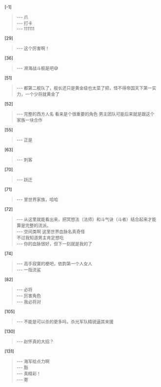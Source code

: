 
[-1] 
>--- 爪<br>
>--- 打卡<br>
>--- 111111<br>

[29] 
>--- 这个厉害啊！<br>

[36] 
>--- 濒海战斗舰是吧😅<br>

[51] 
>--- 都第二舰队了，舰长还只是黄金级也太菜了把，怪不得帝国天下第一实力，一个少将就黄金了<br>

[52] 
>--- 完整的西方人名
看来是个很重要的角色
男主团队可能后来就是跟这个家族一块合作<br>

[55] 
>--- 正是<br>

[63] 
>--- 刺客<br>

[70] 
>--- 跃迁<br>

[71] 
>--- 里世界家族，哈哈<br>

[72] 
>--- 从这里就能看出来，把冥想法（法师）和斗气诀（斗者）结合起来才能算是完整的流派。<br>
>--- 空间类啊
这里世界血脉名真奇怪   
不过我知道男主肯定想吃<br>
>--- 你的血脉很好，但下一刻就是我的了<br>

[74] 
>--- 高手寂寞的梗吧，依韵第一个人女人<br>
>--- 一指流鲨<br>

[82] 
>--- 必将<br>
>--- 厉害角色<br>
>--- 我必将对<br>

[105] 
>--- 不能是可以杀的更多吗，杀光军队精锐逼其来援<br>

[130] 
>--- 赵怀真的大招？<br>

[131] 
>--- 海军给点力啊<br>
>--- 豁<br>
>--- 真精彩！<br>
>--- 寄<br>
